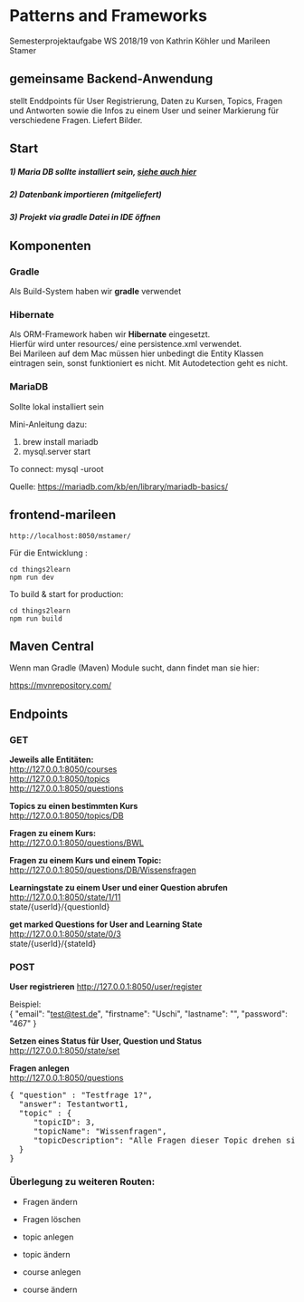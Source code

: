 # Patterns and Frameworks

Semesterprojektaufgabe WS 2018/19 von Kathrin Köhler und Marileen Stamer

## gemeinsame Backend-Anwendung

stellt Enddpoints für User Registrierung, Daten zu Kursen, Topics, Fragen und Antworten sowie die Infos zu einem User 
und seiner Markierung für verschiedene Fragen. Liefert Bilder.


## Start

##### 1) Maria DB sollte installiert sein, [siehe auch hier](#mariaDB)
##### 2) Datenbank importieren (mitgeliefert)
##### 3) Projekt via gradle Datei in IDE öffnen

## Komponenten

### Gradle

Als Build-System haben wir **gradle** verwendet

### Hibernate

Als ORM-Framework haben wir **Hibernate** eingesetzt.   
Hierfür wird unter resources/ eine persistence.xml verwendet.   
Bei Marileen auf dem Mac müssen hier unbedingt die Entity Klassen eintragen sein, sonst funktioniert es nicht.
Mit Autodetection geht es nicht.

### MariaDB
<a name="mariaDB" id="mariaDB"></a>

Sollte lokal installiert sein

Mini-Anleitung dazu:   
1) brew install mariadb
2) mysql.server start

To connect:
    mysql -uroot

Quelle: 
https://mariadb.com/kb/en/library/mariadb-basics/


## frontend-marileen

    http://localhost:8050/mstamer/

 Für die Entwicklung :

    cd things2learn
    npm run dev

  To build & start for production:

    cd things2learn
    npm run build


## Maven Central

Wenn man Gradle (Maven) Module sucht, dann findet man sie hier:

https://mvnrepository.com/

## Endpoints

### GET

**Jeweils alle Entitäten:**  
http://127.0.0.1:8050/courses   
http://127.0.0.1:8050/topics    
http://127.0.0.1:8050/questions

**Topics zu einen bestimmten Kurs**     
http://127.0.0.1:8050/topics/DB

**Fragen zu einem Kurs:**   
http://127.0.0.1:8050/questions/BWL

**Fragen zu einem Kurs und einem Topic:**       
http://127.0.0.1:8050/questions/DB/Wissensfragen

**Learningstate zu einem User und einer Question abrufen**
http://127.0.0.1:8050/state/1/11   
state/{userId}/{questionId}

**get marked Questions for User and Learning State**
http://127.0.0.1:8050/state/0/3    
state/{userId}/{stateId}

### POST

**User registrieren**
http://127.0.0.1:8050/user/register

Beispiel:   
{
  "email": "test@test.de",
  "firstname": "Uschi",
  "lastname": "",
  "password": "467"
}

**Setzen eines Status für User, Question und Status**
http://127.0.0.1:8050/state/set

**Fragen anlegen**  
http://127.0.0.1:8050/questions

<pre>
{ "question" : "Testfrage 1?",
  "answer": Testantwort1,
  "topic" : {
     "topicID": 3,
     "topicName": "Wissenfragen",
     "topicDescription": "Alle Fragen dieser Topic drehen sich um Datenbanken"
  }
}
</pre>


### Überlegung zu weiteren Routen:

* Fragen ändern
* Fragen löschen

* topic anlegen
* topic ändern
    
* course anlegen
* course ändern
